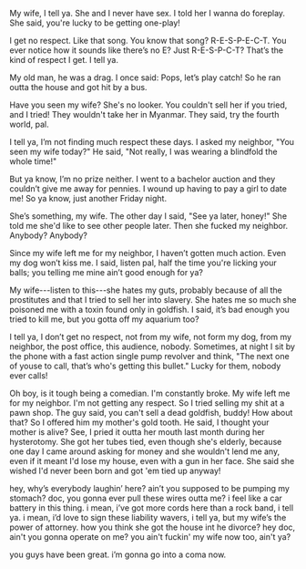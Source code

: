 My wife, I tell ya. She and I never have sex. I told her I wanna do foreplay. She said, you're lucky to be getting one-play!

I get no respect. Like that song. You know that song? R-E-S-P-E-C-T. You ever notice how it sounds like there’s no E? Just R-E-S-P-C-T? That’s the kind of respect I get. I tell ya.

My old man, he was a drag. I once said: Pops, let’s play catch! So he ran outta the house and got hit by a bus.

Have you seen my wife? She's no looker. You couldn't sell her if you tried, and I tried! They wouldn't take her in Myanmar. They said, try the fourth world, pal.

I tell ya, I’m not finding much respect these days. I asked my neighbor, "You seen my wife today?" He said, "Not really, I was wearing a blindfold the whole time!"

But ya know, I’m no prize neither. I went to a bachelor auction and they couldn’t give me away for pennies. I wound up having to pay a girl to date me! So ya know, just another Friday night. 

She’s something, my wife. The other day I said, "See ya later, honey!" She told me she'd like to see other people later. Then she fucked my neighbor. Anybody? Anybody?

Since my wife left me for my neighbor, I haven’t gotten much action. Even my dog won’t kiss me. I said, listen pal, half the time you're licking your balls; you telling me mine ain’t good enough for ya? 

My wife---listen to this---she hates my guts, probably because of all the prostitutes and that I tried to sell her into slavery. She hates me so much she poisoned me with a toxin found only in goldfish. I said, it’s bad enough you tried to kill me, but you gotta off my aquarium too? 

I tell ya, I don’t get no respect, not from my wife, not form my dog, from my neighbor, the post office, this audience, nobody. Sometimes, at night I sit by the phone with a fast action single pump revolver and think, "The next one of youse to call, that’s who's getting this bullet." Lucky for them, nobody ever calls!

Oh boy, is it tough being a comedian. I'm constantly broke. My wife left me for my neighbor. I'm not getting any respect. So I tried selling my shit at a pawn shop. The guy said, you can't sell a dead goldfish, buddy! How about that? So I offered him my mother's gold tooth. He said, I thought your mother is alive? See, I pried it outta her mouth last month during her hysterotomy. She got her tubes tied, even though she's elderly, because one day I came around asking for money and she wouldn't lend me any, even if it meant I'd lose my house, even with a gun in her face. She said she wished I'd never been born and got 'em tied up anyway!

hey, why’s everybody laughin’ here? ain’t you supposed to be pumping my stomach? doc, you gonna ever pull these wires outta me? i feel like a car battery in this thing. i mean, i’ve got more cords here than a rock band, i tell ya. i mean, i’d love to sign these liability wavers, i tell ya, but my wife’s the power of attorney. how you think she got the house int he divorce? hey doc, ain't you gonna operate on me? you ain't fuckin' my wife now too, ain't ya? 

you guys have been great. i’m gonna go into a coma now. 
